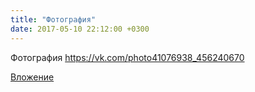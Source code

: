 ```yaml
---
title: "Фотография"
date: 2017-05-10 22:12:00 +0300
---
```


Фотография
https://vk.com/photo41076938_456240670

[Вложение](https://vk.com/photo41076938_456240670)
